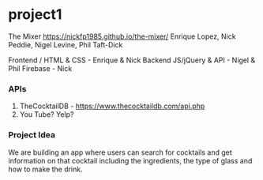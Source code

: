 # project1

The Mixer  https://nickfp1985.github.io/the-mixer/
Enrique Lopez, Nick Peddie, Nigel Levine, Phil Taft-Dick

Frontend / HTML & CSS - Enrique & Nick
Backend JS/jQuery & API - Nigel & Phil
Firebase - Nick

### APIs
1.  TheCocktailDB - https://www.thecocktaildb.com/api.php 
2.  You Tube?  Yelp?

### Project Idea
We are building an app where users can search for cocktails and get information on that cocktail including the ingredients, the type of glass and how to make the drink.
